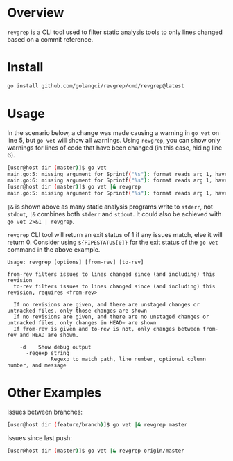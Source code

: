 # Overview

`revgrep` is a CLI tool used to filter static analysis tools to only lines changed based on a commit reference.

# Install

```bash
go install github.com/golangci/revgrep/cmd/revgrep@latest
```

# Usage

In the scenario below, a change was made causing a warning in `go vet` on line 5, but `go vet` will show all warnings.
Using `revgrep`, you can show only warnings for lines of code that have been changed (in this case, hiding line 6).

```bash
[user@host dir (master)]$ go vet
main.go:5: missing argument for Sprintf("%s"): format reads arg 1, have only 0 args
main.go:6: missing argument for Sprintf("%s"): format reads arg 1, have only 0 args
[user@host dir (master)]$ go vet |& revgrep
main.go:5: missing argument for Sprintf("%s"): format reads arg 1, have only 0 args
```

`|&` is shown above as many static analysis programs write to `stderr`, not `stdout`, `|&` combines both `stderr` and
`stdout`. It could also be achieved with `go vet 2>&1 | revgrep`.

`revgrep` CLI tool will return an exit status of 1 if any issues match, else it will return 0. Consider using
`${PIPESTATUS[0]}` for the exit status of the `go vet` command in the above example.

```
Usage: revgrep [options] [from-rev] [to-rev]

from-rev filters issues to lines changed since (and including) this revision
  to-rev filters issues to lines changed since (and including) this revision, requires <from-rev>

  If no revisions are given, and there are unstaged changes or untracked files, only those changes are shown
  If no revisions are given, and there are no unstaged changes or untracked files, only changes in HEAD~ are shown
  If from-rev is given and to-rev is not, only changes between from-rev and HEAD are shown.

    -d    Show debug output
      -regexp string
              Regexp to match path, line number, optional column number, and message
```

# Other Examples

Issues between branches:
```bash
[user@host dir (feature/branch)]$ go vet |& revgrep master
```

Issues since last push:
```bash
[user@host dir (master)]$ go vet |& revgrep origin/master
```

